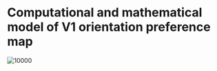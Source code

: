 # Computational and mathematical model of V1 orientation preference map
![10000](https://github.com/Chae-Woo/Elastic-Net/assets/45866328/7cf708b6-aa83-4bc7-a0c0-16f235b492d1)
